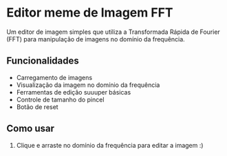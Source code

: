 # Editor meme de Imagem FFT

Um editor de imagem simples que utiliza a Transformada Rápida de Fourier (FFT) para manipulação de imagens no domínio da frequência.

## Funcionalidades

- Carregamento de imagens
- Visualização da imagem no domínio da frequência
- Ferramentas de edição suuuper básicas
- Controle de tamanho do pincel
- Botão de reset

## Como usar

1. Clique e arraste no domínio da frequência para editar a imagem :)
